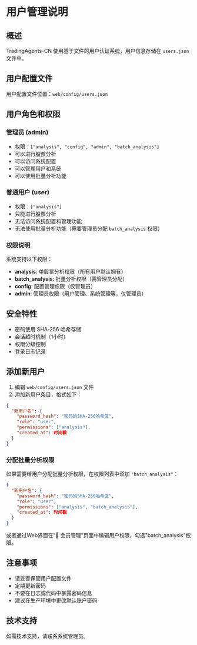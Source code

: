 # 用户管理说明

## 概述

TradingAgents-CN 使用基于文件的用户认证系统，用户信息存储在 `users.json` 文件中。

## 用户配置文件

用户配置文件位置：`web/config/users.json`

## 用户角色和权限

### 管理员 (admin)
- 权限：`["analysis", "config", "admin", "batch_analysis"]`
- 可以进行股票分析
- 可以访问系统配置
- 可以管理用户和系统
- 可以使用批量分析功能

### 普通用户 (user)
- 权限：`["analysis"]`
- 只能进行股票分析
- 无法访问系统配置和管理功能
- 无法使用批量分析功能（需要管理员分配 `batch_analysis` 权限）

### 权限说明

系统支持以下权限：

- **analysis**: 单股票分析权限（所有用户默认拥有）
- **batch_analysis**: 批量分析权限（需管理员分配）
- **config**: 配置管理权限（仅管理员）
- **admin**: 管理员权限（用户管理、系统管理等，仅管理员）

## 安全特性

- 密码使用 SHA-256 哈希存储
- 会话超时机制（1小时）
- 权限分级控制
- 登录日志记录

## 添加新用户

1. 编辑 `web/config/users.json` 文件
2. 添加新用户条目，格式如下：

```json
{
  "新用户名": {
    "password_hash": "密码的SHA-256哈希值",
    "role": "user",
    "permissions": ["analysis"],
    "created_at": 时间戳
  }
}
```

### 分配批量分析权限

如果需要给用户分配批量分析权限，在权限列表中添加 `"batch_analysis"`：

```json
{
  "新用户名": {
    "password_hash": "密码的SHA-256哈希值",
    "role": "user",
    "permissions": ["analysis", "batch_analysis"],
    "created_at": 时间戳
  }
}
```

或者通过Web界面在"👥 会员管理"页面中编辑用户权限，勾选"batch_analysis"权限。

## 注意事项

- 请妥善保管用户配置文件
- 定期更新密码
- 不要在日志或代码中暴露密码信息
- 建议在生产环境中更改默认账户密码

## 技术支持

如需技术支持，请联系系统管理员。
